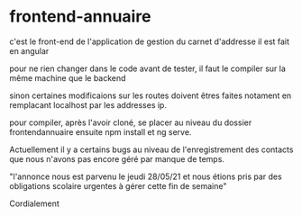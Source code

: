# frontend-annuaire
c'est le front-end de l'application de gestion du carnet d'addresse
il est fait en angular

pour ne rien changer dans le code avant de tester, 
il faut le compiler sur la même machine que le backend

sinon certaines modificaions sur les routes doivent êtres faites 
notament en remplacant localhost par les addresses ip.

pour compiler,
après l'avoir cloné,
se placer au niveau du dossier frontendannuaire 
ensuite npm install et ng serve.


Actuellement il y a certains bugs au niveau de l'enregistrement des contacts 
que nous n'avons pas encore géré par manque de temps.

"l'annonce nous est parvenu le jeudi 28/05/21
et nous étions pris par des obligations scolaire urgentes à gérer cette fin de semaine"

Cordialement
